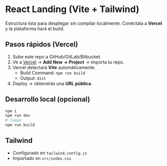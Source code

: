 # React Landing (Vite + Tailwind)

Estructura lista para desplegar sin compilar localmente. Conéctala a **Vercel** y la plataforma hará el build.

## Pasos rápidos (Vercel)
1. Sube este repo a GitHub/GitLab/Bitbucket.
2. Ve a [Vercel](https://vercel.com) → **Add New → Project** → importa tu repo.
3. Vercel detectará **Vite** automáticamente.
   - Build Command: `npm run build`
   - Output: `dist`
4. Deploy → obtendrás una **URL pública**.

## Desarrollo local (opcional)
```bash
npm i
npm run dev
# luego
npm run build
```

## Tailwind
- Configurado en `tailwind.config.js`
- Importado en `src/index.css`
